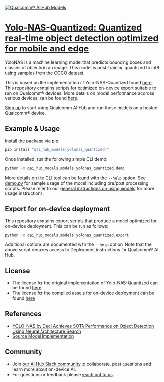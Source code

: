 [![Qualcomm® AI Hub Models](https://qaihub-public-assets.s3.us-west-2.amazonaws.com/qai-hub-models/quic-logo.jpg)](../../README.md)


# [Yolo-NAS-Quantized: Quantized real-time object detection optimized for mobile and edge](https://aihub.qualcomm.com/models/yolonas_quantized)

YoloNAS is a machine learning model that predicts bounding boxes and classes of objects in an image. This model is post-training quantized to int8 using samples from the COCO dataset.

This is based on the implementation of Yolo-NAS-Quantized found
[here]({source_repo}). This repository contains scripts for optimized on-device
export suitable to run on Qualcomm® devices. More details on model performance
accross various devices, can be found [here](https://aihub.qualcomm.com/models/yolonas_quantized).

[Sign up](https://myaccount.qualcomm.com/signup) to start using Qualcomm AI Hub and run these models on a hosted Qualcomm® device.




## Example & Usage

Install the package via pip:
```bash
pip install "qai_hub_models[yolonas_quantized]"
```


Once installed, run the following simple CLI demo:

```bash
python -m qai_hub_models.models.yolonas_quantized.demo
```
More details on the CLI tool can be found with the `--help` option. See
[demo.py](demo.py) for sample usage of the model including pre/post processing
scripts. Please refer to our [general instructions on using
models](../../../#getting-started) for more usage instructions.

## Export for on-device deployment

This repository contains export scripts that produce a model optimized for
on-device deployment. This can be run as follows:

```bash
python -m qai_hub_models.models.yolonas_quantized.export
```
Additional options are documented with the `--help` option. Note that the above
script requires access to Deployment instructions for Qualcomm® AI Hub.


## License
* The license for the original implementation of Yolo-NAS-Quantized can be found
  [here](https://github.com/Deci-AI/super-gradients/blob/master/YOLONAS.md#license).
* The license for the compiled assets for on-device deployment can be found [here](https://github.com/Deci-AI/super-gradients/blob/master/LICENSE.YOLONAS.md)


## References
* [YOLO-NAS by Deci Achieves SOTA Performance on Object Detection Using Neural Architecture Search](https://deci.ai/blog/yolo-nas-object-detection-foundation-model/)
* [Source Model Implementation](https://github.com/Deci-AI/super-gradients)



## Community
* Join [our AI Hub Slack community](https://aihub.qualcomm.com/community/slack) to collaborate, post questions and learn more about on-device AI.
* For questions or feedback please [reach out to us](mailto:ai-hub-support@qti.qualcomm.com).


